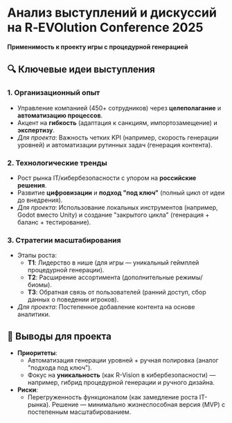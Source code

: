 # Анализ выступлений и дискуссий на R‑EVOlution Conference 2025 
**Применимость к проекту игры с процедурной генерацией**  

## 🔍 Ключевые идеи выступления  
### 1. **Организационный опыт**  
- Управление компанией (450+ сотрудников) через **целеполагание** и **автоматизацию процессов**.  
- Акцент на **гибкость** (адаптация к санкциям, импортозамещение) и **экспертизу**.  
- *Для проекта*: Важность четких KPI (например, скорость генерации уровней) и автоматизации рутинных задач (генерация контента).  

### 2. **Технологические тренды**  
- Рост рынка IT/кибербезопасности с упором на **российские решения**.  
- Развитие **цифровизации** и **подход "под ключ"** (полный цикл от идеи до внедрения).  
- *Для проекта*: Использование локальных инструментов (например, Godot вместо Unity) и создание "закрытого цикла" (генерация + баланс + тестирование).  

### 3. **Стратегии масштабирования**  
- Этапы роста:  
  - **T1**: Лидерство в нише (для игры — уникальный геймплей процедурной генерации).  
  - **T2**: Расширение ассортимента (дополнительные режимы/биомы).  
  - **T3**: Обратная связь от пользователей (ранний доступ, сбор данных о поведении игроков).  
- *Для проекта*: Постепенное добавление контента на основе аналитики.  

## 📌 Выводы для проекта  
- **Приоритеты**:  
  - Автоматизация генерации уровней + ручная полировка (аналог "подхода под ключ").  
  - Фокус на **уникальность** (как R-Vision в кибербезопасности) — например, гибрид процедурной генерации и ручного дизайна.  
- **Риски**:  
  - Перегруженность функционалом (как замедление роста IT-рынка). Решение — минимально жизнеспособная версия (MVP) с постепенным масштабированием.  

